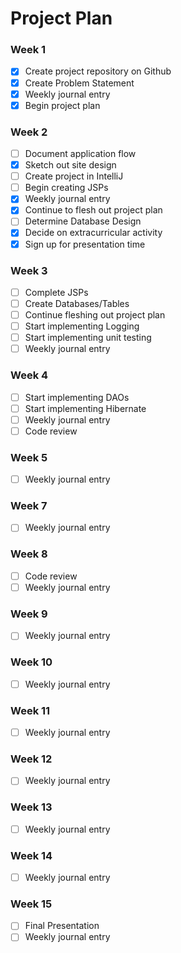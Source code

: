 # Project Plan

### Week 1
- [X] Create project repository on Github
- [X] Create Problem Statement
- [X] Weekly journal entry
- [X] Begin project plan

### Week 2
- [ ] Document application flow
- [X] Sketch out site design
- [ ] Create project in IntelliJ
- [ ] Begin creating JSPs
- [X] Weekly journal entry
- [X] Continue to flesh out project plan
- [ ] Determine Database Design
- [X] Decide on extracurricular activity 
- [X] Sign up for presentation time

### Week 3
- [ ] Complete JSPs
- [ ] Create Databases/Tables
- [ ] Continue fleshing out project plan
- [ ] Start implementing Logging
- [ ] Start implementing unit testing
- [ ] Weekly journal entry

### Week 4
- [ ] Start implementing DAOs
- [ ] Start implementing Hibernate
- [ ] Weekly journal entry
- [ ] Code review

### Week 5
- [ ] Weekly journal entry

### Week 7
- [ ] Weekly journal entry

### Week 8
- [ ] Code review
- [ ] Weekly journal entry

### Week 9
- [ ] Weekly journal entry

### Week 10
- [ ] Weekly journal entry

### Week 11
- [ ] Weekly journal entry

### Week 12
- [ ] Weekly journal entry

### Week 13
- [ ] Weekly journal entry

### Week 14
- [ ] Weekly journal entry

### Week 15
- [ ] Final Presentation
- [ ] Weekly journal entry
